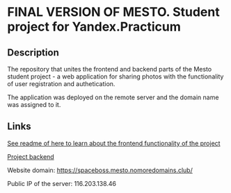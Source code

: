 # FINAL VERSION OF MESTO. Student project for Yandex.Practicum

## Description
The repository that unites the frontend and backend parts of the Mesto student project - a web application for sharing photos with the functionality of user registration and authetication. 

The application was deployed on the remote server and the domain name was assigned to it.

## Links
[See readme of here to learn about the frontend functionality of the project](https://github.com/space-boss/mesto-react)

[Project backend](https://github.com/space-boss/express-mesto)

Website domain: https://spaceboss.mesto.nomoredomains.club/

Public IP of the server: 116.203.138.46

